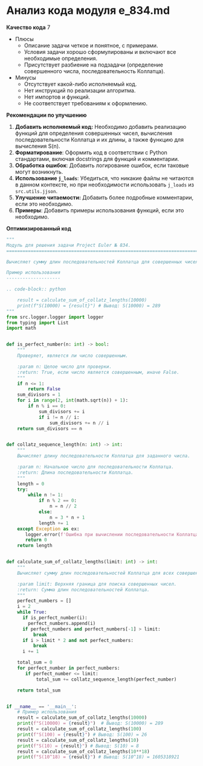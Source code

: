# Анализ кода модуля e_834.md

**Качество кода**
7
- Плюсы
    - Описание задачи четкое и понятное, с примерами.
    - Условия задачи хорошо сформулированы и включают все необходимые определения.
    - Присутствует разбиение на подзадачи (определение совершенного числа, последовательность Коллатца).
- Минусы
    - Отсутствует какой-либо исполняемый код.
    - Нет инструкций по реализации алгоритма.
    - Нет импортов и функций.
    - Не соответствует требованиям к оформлению.

**Рекомендации по улучшению**
1.  **Добавить исполняемый код:** Необходимо добавить реализацию функций для определения совершенных чисел, вычисления последовательности Коллатца и их длины, а также функцию для вычисления S(n).
2.  **Форматирование**: Оформить код в соответствии с Python стандартами, включая docstrings для функций и комментарии.
3.  **Обработка ошибок**: Добавить логирование ошибок, если таковые могут возникнуть.
4.  **Использование `j_loads`**: Убедиться, что никакие файлы не читаются в данном контексте, но при необходимости использовать `j_loads` из `src.utils.jjson`.
5.  **Улучшение читаемости:** Добавить более подробные комментарии, если это необходимо.
6.  **Примеры**: Добавить примеры использования функций, если это необходимо.

**Оптимизированный код**

```python
"""
Модуль для решения задачи Project Euler № 834.
=========================================================================================

Вычисляет сумму длин последовательностей Коллатца для совершенных чисел, не превышающих заданное значение.

Пример использования
--------------------

.. code-block:: python

    result = calculate_sum_of_collatz_lengths(10000)
    print(f"S(10000) = {result}") # Вывод: S(10000) = 289
"""
from src.logger.logger import logger
from typing import List
import math


def is_perfect_number(n: int) -> bool:
    """
    Проверяет, является ли число совершенным.

    :param n: Целое число для проверки.
    :return: True, если число является совершенным, иначе False.
    """
    if n <= 1:
        return False
    sum_divisors = 1
    for i in range(2, int(math.sqrt(n)) + 1):
        if n % i == 0:
            sum_divisors += i
            if i != n // i:
                sum_divisors += n // i
    return sum_divisors == n


def collatz_sequence_length(n: int) -> int:
    """
    Вычисляет длину последовательности Коллатца для заданного числа.

    :param n: Начальное число для последовательности Коллатца.
    :return: Длина последовательности Коллатца.
    """
    length = 0
    try:
        while n != 1:
            if n % 2 == 0:
                n = n // 2
            else:
                n = 3 * n + 1
            length += 1
    except Exception as ex:
       logger.error(f'Ошибка при вычислении последовательности Коллатца для n = {n}: {ex}')
       return 0
    return length


def calculate_sum_of_collatz_lengths(limit: int) -> int:
    """
    Вычисляет сумму длин последовательностей Коллатца для всех совершенных чисел, не превышающих заданное число.

    :param limit: Верхняя граница для поиска совершенных чисел.
    :return: Сумма длин последовательностей Коллатца.
    """
    perfect_numbers = []
    i = 2
    while True:
      if is_perfect_number(i):
        perfect_numbers.append(i)
      if perfect_numbers and perfect_numbers[-1] > limit:
          break
      if i > limit * 2 and not perfect_numbers:
          break
      i += 1

    total_sum = 0
    for perfect_number in perfect_numbers:
       if perfect_number <= limit:
           total_sum += collatz_sequence_length(perfect_number)

    return total_sum


if __name__ == '__main__':
    # Пример использования
    result = calculate_sum_of_collatz_lengths(10000)
    print(f"S(10000) = {result}")  # Вывод: S(10000) = 289
    result = calculate_sum_of_collatz_lengths(100)
    print(f"S(100) = {result}") # Вывод: S(100) = 26
    result = calculate_sum_of_collatz_lengths(10)
    print(f"S(10) = {result}") # Вывод: S(10) = 8
    result = calculate_sum_of_collatz_lengths(10**18)
    print(f"S(10^18) = {result}") # Вывод: S(10^18) = 1605318921
```